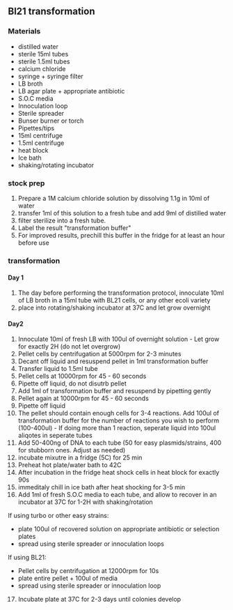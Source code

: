 ## Bl21 transformation

### Materials

  * distilled water
  * sterile 15ml tubes
  * sterile 1.5ml tubes
  * calcium chloride
  * syringe + syringe filter
  * LB broth
  * LB agar plate + appropriate antibiotic
  * S.O.C media 
  * Innoculation loop
  * Sterile spreader
  * Bunser burner or torch
  * Pipettes/tips
  * 15ml centrifuge
  * 1.5ml centrifuge
  * heat block
  * Ice bath
  * shaking/rotating incubator


### stock prep

  1. Prepare a 1M calcium chloride solution by dissolving 1.1g in 10ml of water
  2. transfer 1ml of this solution to a fresh tube and add 9ml of distilled water
  3. filter sterilize into a fresh tube. 
  4. Label the result "transformation buffer"
  5. For improved results, prechill this buffer in the fridge for at least an hour before use

### transformation

#### Day 1
  1. The day before performing the transformation protocol, innoculate 10ml of LB broth in a 15ml tube with BL21 cells, or any other ecoli variety
  2. place into rotating/shaking incubator at 37C and let grow overnight

#### Day2
  1. Innoculate 10ml of fresh LB with 100ul of overnight solution
    - Let grow for exactly 2H (do not let overgrow)
  2. Pellet cells by centrifugation at 5000rpm for 2-3 minutes 
  3. Decant off liquid and resuspend pellet in 1ml transformation buffer
  4. Transfer liquid to 1.5ml tube
  5. Pellet cells at 10000rpm for 45 - 60 seconds
  6. Pipette off liquid, do not disutrb pellet
  7. Add 1ml of transformation buffer and resuspend by pipetting gently
  8. Pellet again at 10000rpm for 45 - 60 seconds
  9. Pipette off liquid
  10. The pellet should contain enough cells for 3-4 reactions. Add 100ul of transformation buffer for the number of reactions you wish to perform (100-400ul)
    - If doing more than 1 reaction, seperate liquid into 100ul aliqotes in seperate tubes
  11. Add 50-400ng of DNA to each tube (50 for easy plasmids/strains, 400 for stubborn ones. Adjust as needed)
  12. incubate mixutre in a fridge (5C) for 25 min
  13. Preheat hot plate/water bath to 42C
  14. After incubation in the fridge heat shock cells in heat block for exactly 90s
  15. immeditaly chill in ice bath after heat shocking for 3-5 min
  16. Add 1ml of fresh S.O.C media to each tube, and allow to recover in an incubator at 37C for 1-2H with shaking/rotation

If using turbo or other easy strains:
  * plate 100ul of recovered solution on appropriate antibiotic or selection plates
  * spread using sterile spreader or innoculation loops

If using BL21:
  * Pellet cells by centrifugation at 12000rpm for 10s
  * plate entire pellet + 100ul of media
  * spread using sterile spreader or innoculation loop

  17. Incubate plate at 37C for 2-3 days until colonies develop
